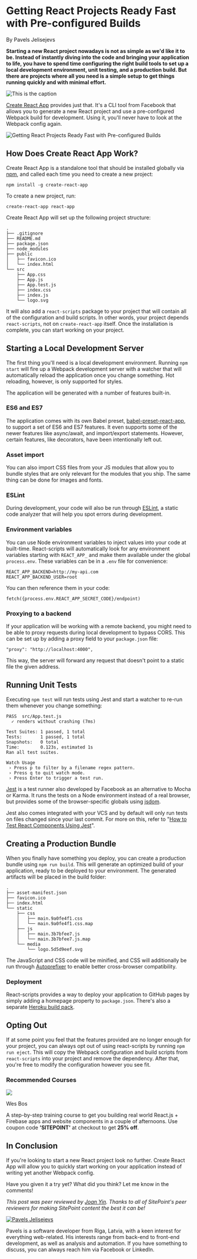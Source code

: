 

# Getting React Projects Ready Fast with Pre-configured Builds

By Pavels Jelisejevs

**Starting a new React project nowadays is not as simple as we'd like it to be. Instead of instantly diving into the code and bringing your application to life, you have to spend time configuring the right build tools to set up a local development environment, unit testing, and a production build. But there are projects where all you need is a simple setup to get things running quickly and with minimal effort.**

![This is the caption](../images/cover-01.svg)

[Create React App][1] provides just that. It's a CLI tool from Facebook that allows you to generate a new React project and use a pre-configured Webpack build for development. Using it, you'll never have to look at the Webpack config again.

![Getting React Projects Ready Fast with Pre-configured Builds][2]
## How Does Create React App Work?

Create React App is a standalone tool that should be installed globally via [npm][3], and called each time you need to create a new project:


    npm install -g create-react-app


To create a new project, run:


    create-react-app react-app


Create React App will set up the following project structure:


    .
    ├── .gitignore
    ├── README.md
    ├── package.json
    ├── node_modules
    ├── public
    │   ├── favicon.ico
    │   └── index.html
    └── src
        ├── App.css
        ├── App.js
        ├── App.test.js
        ├── index.css
        ├── index.js
        └── logo.svg


It will also add a `react-scripts` package to your project that will contain all of the configuration and build scripts. In other words, your project depends `react-scripts`, not on `create-react-app` itself. Once the installation is complete, you can start working on your project.

## Starting a Local Development Server

The first thing you'll need is a local development environment. Running `npm start` will fire up a Webpack development server with a watcher that will automatically reload the application once you change something. Hot reloading, however, is only supported for styles.

The application will be generated with a number of features built-in.

### ES6 and ES7

The application comes with its own Babel preset, [babel-preset-react-app][4], to support a set of ES6 and ES7 features. It even supports some of the newer features like async/await, and import/export statements. However, certain features, like decorators, have been intentionally left out.

### Asset import

You can also import CSS files from your JS modules that allow you to bundle styles that are only relevant for the modules that you ship. The same thing can be done for images and fonts.

### ESLint

During development, your code will also be run through [ESLint][5], a static code analyzer that will help you spot errors during development.

### Environment variables

You can use Node environment variables to inject values into your code at built-time. React-scripts will automatically look for any environment variables starting with `REACT_APP_` and make them available under the global `process.env`. These variables can be in a `.env` file for convenience:


    REACT_APP_BACKEND=http://my-api.com
    REACT_APP_BACKEND_USER=root


You can then reference them in your code:


    fetch({process.env.REACT_APP_SECRET_CODE}/endpoint)


### Proxying to a backend

If your application will be working with a remote backend, you might need to be able to proxy requests during local development to bypass CORS. This can be set up by adding a proxy field to your `package.json` file:


    "proxy": "http://localhost:4000",


This way, the server will forward any request that doesn't point to a static file the given address.

## Running Unit Tests

Executing `npm test` will run tests using Jest and start a watcher to re-run them whenever you change something:


    PASS  src/App.test.js
      ✓ renders without crashing (7ms)

    Test Suites: 1 passed, 1 total
    Tests:       1 passed, 1 total
    Snapshots:   0 total
    Time:        0.123s, estimated 1s
    Ran all test suites.

    Watch Usage
     › Press p to filter by a filename regex pattern.
     › Press q to quit watch mode.
     › Press Enter to trigger a test run.


[Jest][6] is a test runner also developed by Facebook as an alternative to Mocha or Karma. It runs the tests on a Node environment instead of a real browser, but provides some of the browser-specific globals using [jsdom][7].

Jest also comes integrated with your VCS and by default will only run tests on files changed since your last commit. For more on this, refer to "[How to Test React Components Using Jest][8]".

## Creating a Production Bundle

When you finally have something you deploy, you can create a production bundle using `npm run build`. This will generate an optimized build of your application, ready to be deployed to your environment. The generated artifacts will be placed in the build folder:


    .
    ├── asset-manifest.json
    ├── favicon.ico
    ├── index.html
    └── static
        ├── css
        │   ├── main.9a0fe4f1.css
        │   └── main.9a0fe4f1.css.map
        ├── js
        │   ├── main.3b7bfee7.js
        │   └── main.3b7bfee7.js.map
        └── media
            └── logo.5d5d9eef.svg


The JavaScript and CSS code will be minified, and CSS will additionally be run through [Autoprefixer][9] to enable better cross-browser compatibility.

### Deployment

React-scripts provides a way to deploy your application to GitHub pages by simply adding a homepage property to `package.json`. There's also a separate [Heroku build pack][10].

## Opting Out

If at some point you feel that the features provided are no longer enough for your project, you can always opt out of using react-scripts by running `npm run eject`. This will copy the Webpack configuration and build scripts from `react-scripts` into your project and remove the dependency. After that, you're free to modify the configuration however you see fit.

### Recommended Courses

![][11]

Wes Bos

A step-by-step training course to get you building real world React.js + Firebase apps and website components in a couple of afternoons. Use coupon code **'SITEPOINT'** at checkout to get **25% off**.

## In Conclusion

If you're looking to start a new React project look no further. Create React App will allow you to quickly start working on your application instead of writing yet another Webpack config.

Have you given it a try yet? What did you think? Let me know in the comments!

_This post was peer reviewed by [Joan Yin][12]. Thanks to all of SitePoint's peer reviewers for making SitePoint content the best it can be!_

[ ![Pavels Jelisejevs][13]][14]

Pavels is a software developer from Riga, Latvia, with a keen interest for everything web-related. His interests range from back-end to front-end development, as well as analysis and automation. If you have something to discuss, you can always reach him via Facebook or LinkedIn.

[1]: https://github.com/facebookincubator/create-react-app
[2]: https://dab1nmslvvntp.cloudfront.net/wp-content/uploads/2017/09/1504707649create-react-app-1024x350.jpg
[3]: https://www.sitepoint.com/beginners-guide-node-package-manager/
[4]: https://github.com/facebookincubator/create-react-app/tree/master/packages/babel-preset-react-app
[5]: https://www.sitepoint.com/up-and-running-with-eslint-the-pluggable-javascript-linter/
[6]: https://facebook.github.io/jest/
[7]: https://github.com/tmpvar/jsdom
[8]: https://www.sitepoint.com/test-react-components-jest/
[9]: https://github.com/postcss/autoprefixer
[10]: https://github.com/mars/create-react-app-buildpack
[11]: https://dab1nmslvvntp.cloudfront.net/wp-content/uploads/2017/07/1501203893wesbos.jpg
[12]: https://github.com/newjs
[13]: https://dab1nmslvvntp.cloudfront.net/wp-content/uploads/2016/02/1454986598pavels-96x96.jpg
[14]: https://www.sitepoint.com/author/pjelisejevs/
